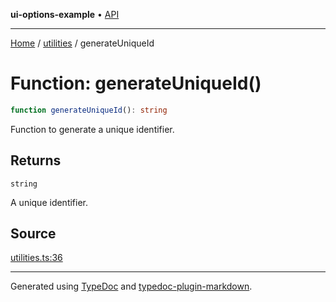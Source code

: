 **ui-options-example** • [API](../../README.md)

***

[Home](../../README.md) / [utilities](../README.md) / generateUniqueId

# Function: generateUniqueId()

```ts
function generateUniqueId(): string
```

Function to generate a unique identifier.

## Returns

`string`

A unique identifier.

## Source

[utilities.ts:36](https://github.com/tgreyuk/typedoc-plugin-markdown-examples/blob/5f3948e/examples/01-typedoc-plugin-markdown/src/utilities.ts#L36)

***

Generated using [TypeDoc](https://typedoc.org) and [typedoc-plugin-markdown](https://typedoc-plugin-markdown.org).
